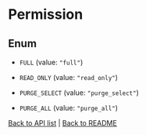 # Permission

## Enum


* `FULL` (value: `"full"`)

* `READ_ONLY` (value: `"read_only"`)

* `PURGE_SELECT` (value: `"purge_select"`)

* `PURGE_ALL` (value: `"purge_all"`)


[Back to API list](../README.md#documentation-for-api-endpoints) | [Back to README](../README.md)
